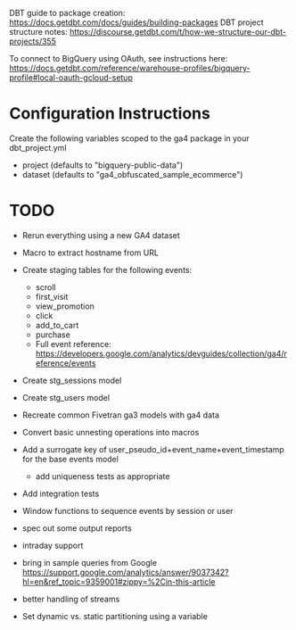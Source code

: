 DBT guide to package creation: https://docs.getdbt.com/docs/guides/building-packages
DBT project structure notes: https://discourse.getdbt.com/t/how-we-structure-our-dbt-projects/355

To connect to BigQuery using OAuth, see instructions here: https://docs.getdbt.com/reference/warehouse-profiles/bigquery-profile#local-oauth-gcloud-setup

# Configuration Instructions

Create the following variables scoped to the ga4 package in your dbt_project.yml
- project (defaults to "bigquery-public-data")
- dataset (defaults to "ga4_obfuscated_sample_ecommerce")

# TODO

- Rerun everything using a new GA4 dataset

- Macro to extract hostname from URL
- Create staging tables for the following events:
    - scroll
    - first_visit
    - view_promotion
    - click
    - add_to_cart
    - purchase
    - Full event reference: https://developers.google.com/analytics/devguides/collection/ga4/reference/events
    
- Create stg_sessions model
- Create stg_users model

- Recreate common Fivetran ga3 models with ga4 data

- Convert basic unnesting operations into macros

- Add a surrogate key of user_pseudo_id+event_name+event_timestamp for the base events model
    - add uniqueness tests as appropriate 

- Add integration tests

- Window functions to sequence events by session or user

- spec out some output reports
- intraday support
- bring in sample queries from Google https://support.google.com/analytics/answer/9037342?hl=en&ref_topic=9359001#zippy=%2Cin-this-article
- better handling of streams
- Set dynamic vs. static partitioning using a variable